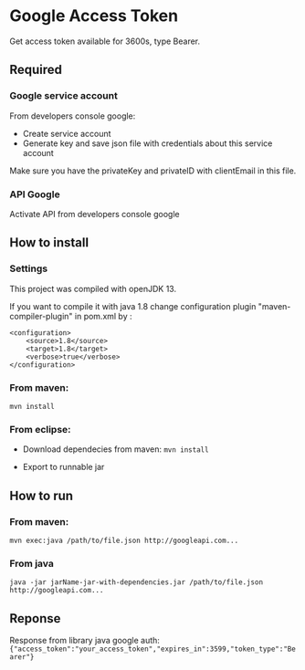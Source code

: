 # Google Access Token

Get access token available for 3600s, type Bearer.

## Required

### Google service account
From developers console google:
- Create service account
- Generate key and save json file with credentials about this service account

Make sure you have the privateKey and privateID with clientEmail in this file.

### API Google
Activate API from developers console google

## How to install

### Settings
This project was compiled with openJDK 13.

If you want to compile it with java 1.8 change configuration plugin "maven-compiler-plugin" in pom.xml by :


```
<configuration>
    <source>1.8</source>
    <target>1.8</target>
    <verbose>true</verbose>
</configuration>
```



### From maven:

``` mvn install ```

### From eclipse:

- Download dependecies from maven:
``` mvn install ```

- Export to runnable jar

## How to run

### From maven:

```mvn exec:java /path/to/file.json http://googleapi.com...```

### From java 

```java -jar jarName-jar-with-dependencies.jar /path/to/file.json http://googleapi.com...```

## Reponse

Response from library java google auth:
```{"access_token":"your_access_token","expires_in":3599,"token_type":"Bearer"}```

